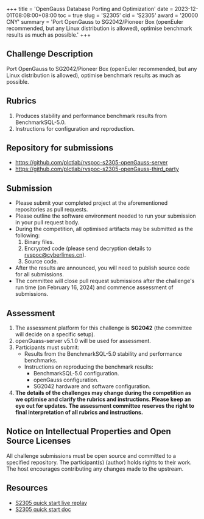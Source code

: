 +++
title = 'OpenGauss Database Porting and Optimization'
date = 2023-12-01T08:08:00+08:00
toc = true
slug = 'S2305'
cid = 'S2305'
award = '20000 CNY'
summary = 'Port OpenGauss to SG2042/Pioneer Box (openEuler recommended, but any Linux distribution is allowed), optimise benchmark results as much as possible.'
+++

## Challenge Description

Port OpenGauss to SG2042/Pioneer Box (openEuler recommended, but any Linux distribution is allowed), optimise benchmark results as much as possible.

## Rubrics

1. Produces stability and performance benchmark results from BenchmarkSQL-5.0.
2. Instructions for configuration and reproduction.

## Repository for submissions

- https://github.com/plctlab/rvspoc-s2305-openGauss-server
- https://github.com/plctlab/rvspoc-s2305-openGauss-third_party

## Submission

* Please submit your completed project at the aforementioned repositories as pull requests.
* Please outline the software environment needed to run your submission in your pull request body.
* During the competition, all optimised artifacts may be submitted as the following:
  1. Binary files.
  2. Encrypted code (please send decryption details to rvspoc@cyberlimes.cn).
  3. Source code.
* After the results are announced, you will need to publish source code for all submissions.
* The committee will close pull request submissions after the challenge's run time (on February 16, 2024) and commence assessment of submissions.

## Assessment

1. The assessment platform for this challenge is **SG2042** (the committee will decide on a specific setup).
2. openGuass-server v5.1.0 will be used for assessment.
3. Participants must submit:
    - Results from the BenchmarkSQL-5.0 stability and performance benchmarks.
    - Instructions on reproducing the benchmark results:
        - BenchmarkSQL-5.0 configuration.
        - openGauss configuration.
        - SG2042 hardware and software configuration.
4. **The details of the challenges may change during the competition as we optimise and clarify the rubrics and instructions. Please keep an eye out for updates. The assessment committee reserves the right to final interpretation of all rubrics and instructions.**

## Notice on Intellectual Properties and Open Source Licenses

All challenge submissions must be open source and committed to a specified repository. The participant(s) (author) holds rights to their work. The host encourages contributing any changes made to the upstream.

## Resources

- [S2305 quick start live replay](https://www.bilibili.com/video/BV1sK411e7dY/)
- [S2305 quick start doc](https://github.com/plctlab/rvspoc/blob/main/Docs/S2305/S2305.md)
